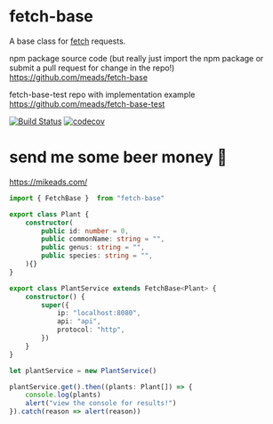# fetch-base
A base class for [fetch](https://developer.mozilla.org/en-US/docs/Web/API/Fetch_API) requests.

npm package source code (but really just import the npm package or submit a pull request for change in the repo!)
https://github.com/meads/fetch-base

fetch-base-test repo with implementation example
https://github.com/meads/fetch-base-test


[![Build Status](https://travis-ci.com/meads/fetch-base.svg?branch=master)](https://travis-ci.com/meads/fetch-base)
[![codecov](https://codecov.io/gh/meads/fetch-base/branch/master/graph/badge.svg?sanitize=true)](https://codecov.io/gh/meads/fetch-base)

# send me some beer money 🍺
https://mikeads.com/ 


```ts
import { FetchBase }  from "fetch-base"

export class Plant {
    constructor(
        public id: number = 0,
        public commonName: string = "",
        public genus: string = "",
        public species: string = "",
    ){}
}

export class PlantService extends FetchBase<Plant> {
    constructor() {
        super({
            ip: "localhost:8080",
            api: "api",
            protocol: "http",
        })
    }
}

let plantService = new PlantService()

plantService.get().then((plants: Plant[]) => {
    console.log(plants)
    alert("view the console for results!")
}).catch(reason => alert(reason))

```